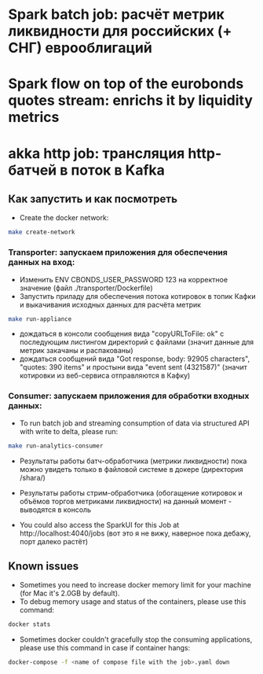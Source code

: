 # Spark batch job: расчёт метрик ликвидности для российских (+ СНГ) еврооблигаций
# Spark flow on top of the eurobonds quotes stream: enrichs it by liquidity metrics
# akka http job: трансляция http-батчей в поток в Kafka

## Как запустить и как посмотреть

- Create the docker network:
```bash
make create-network
```

### Transporter: запускаем приложения для обеспечения данных на вход:

- Изменить ENV CBONDS_USER_PASSWORD 123 на корректное значение
(файл ./transporter/Dockerfile)
- Запустить приладу для обеспечения потока котировок в топик Кафки и выкачивания исходных данных для расчёта метрик
```bash
make run-appliance
```
- дождаться в консоли сообщения вида "copyURLToFile: ok" с последующим листингом директорий с файлами
(значит данные для метрик закачаны и распакованы) 
- дождаться сообщений вида "Got response, body: 92905 characters", "quotes: 390 items" и простыни вида "event sent (4321587)"
(значит котировки из веб-сервиса отправляются в Кафку)

### Consumer: запускаем приложения для обработки входных данных:

- To run batch job and streaming consumption of data via structured API with write to delta, please run:
```bash
make run-analytics-consumer
```
- Результаты работы батч-обработчика (метрики ликвидности) пока можно увидеть
только в файловой системе в докере (директория /shara/)
- Результаты работы стрим-обработчика (обогащение котировок и объёмов торгов метриками ликвидности)
на данный момент - выводятся в консоль

- You could also access the SparkUI for this Job at http://localhost:4040/jobs
(вот это я не вижу, наверное пока дебажу, порт далеко растёт)


## Known issues

- Sometimes you need to increase docker memory limit for your machine (for Mac it's 2.0GB by default).
- To debug memory usage and status of the containers, please use this command:
```bash
docker stats
```
- Sometimes docker couldn't gracefully stop the consuming applications, please use this command in case if container hangs:
```bash
docker-compose -f <name of compose file with the job>.yaml down
```

